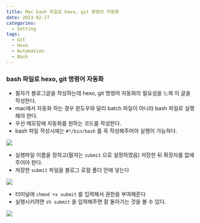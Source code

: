 ```yaml
---
title: Mac bash 파일로 hexo, git 명령어 자동화
date: 2023-02-27
categories:
  - Setting
tags: 
  - Git
  - Hexo 
  - Automation
  - Bash
---
```

### bash 파일로 hexo, git 명령어 자동화

- 필자가 블로그글을 작성하는데 hexo, git 명령어 자동화의 필요성을 느껴 이 글을 작성한다.
- mac에서 자동화 하는 경우 윈도우와 달리 batch 파일이 아니라 bash 파일로 실행해야 한다.
- 우선 메모장에 자동화를 원하는 코드를 작성한다.
- bash 파일 작성시에는 `#!/bin/bash` 를 꼭 작성해주어야 실행이 가능하다.

![](images/Bash_Automation/Untitled.png)

- 실행파일 이름을 정하고(필자는 `submit` 으로 설정하였음) 저장한 뒤 확장자를 없애주어야 한다.
- 저장한 `submit` 파일을 블로그 로컬 폴더 안에 넣는다

![](images/Bash_Automation/Untitled%201.png)

- 터미널에 `chmod +x submit` 를 입력해서 권한을 부여해준다
- 실행시키려면 `sh submit` 을 입력해주면 잘 돌아가는 것을 볼 수 있다.

![](images/Bash_Automation/Untitled%202.png)
